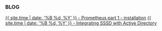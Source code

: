 ### BLOG

[{{ site.time | date: '%B %d, %Y' }} - Prometheus part 1 - installation](data/4-11-19_Prometheus_Part_1.md)
[{{ site.time | date: '%B %d, %Y' }} - Integrating SSSD with Active Directory](data/4-9-19_Integrating_SSSD_with_Active_Directory.md)


